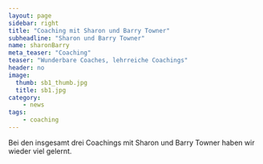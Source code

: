 ```yaml
---
layout: page
sidebar: right
title: "Coaching mit Sharon und Barry Towner"
subheadline: "Sharon und Barry Towner"
name: sharonBarry
meta_teaser: "Coaching"
teaser: "Wunderbare Coaches, lehrreiche Coachings"
header: no
image:
  thumb: sb1_thumb.jpg
  title: sb1.jpg
category:
    - news
tags:
    - coaching
---
```


Bei den insgesamt drei Coachings mit Sharon und Barry Towner haben wir wieder viel gelernt.


